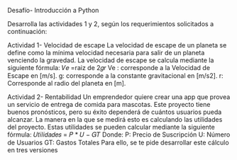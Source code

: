 Desafío- Introducción a Python

Desarrolla las actividades 1 y 2, según los requerimientos solicitados a continuación:

 Actividad 1- Velocidad de escape
 La velocidad de escape de un planeta se define como la mínima velocidad necesaria para
 salir de un planeta venciendo la gravedad.
 La velocidad de escape se calcula mediante la siguiente fórmula:
 𝑉𝑒 =raiz de 2𝑔𝑟
 Ve : corresponde a la Velocidad de Escape en [m/s].
 g: corresponde a la constante gravitacional en [m/s2].
 r: Corresponde al radio del planeta en [m].
 
 Actividad 2- Rentabilidad
 Un emprendedor quiere crear una app que provea un servicio de entrega de comida para
 mascotas. Este proyecto tiene buenos pronósticos, pero su éxito dependerá de cuántos
 usuarios pueda alcanzar. La manera en la que se medirá esto es calculando las utilidades
 del proyecto. Estas utilidades se pueden calcular mediante la siguiente fórmula:
 𝑈𝑡𝑖𝑙𝑖𝑑𝑎𝑑𝑒𝑠 = 𝑃 * 𝑈 − 𝐺𝑇
 Donde:
 P: Precio de Suscripción
 U: Número de Usuarios
 GT: Gastos Totales
 Para ello, se te pide desarrollar este cálculo en tres versiones
